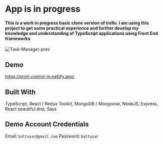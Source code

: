 # App is in progress

#### This is a work in progress basic clone version of trello. I am using this project to get some practical experience and further develop my knowledge and understanding of TypeScript applications using Front End frameworks

![Task-Manager-prev](https://user-images.githubusercontent.com/66526279/169684856-4cf2a73c-8944-4297-8fd8-5c8ce9d20c89.jpg)

## Demo
https://print-control-m.netlify.app/

## Built With
TypeScript,
React / Redux Toolkit,
MongoDB / Mongoose,
NodeJS, Express,
React beautiful dnd,
Sass

## Demo Account Credentials
Email:  `baltazar@gmail.com`
Password:  `baltazar` 
